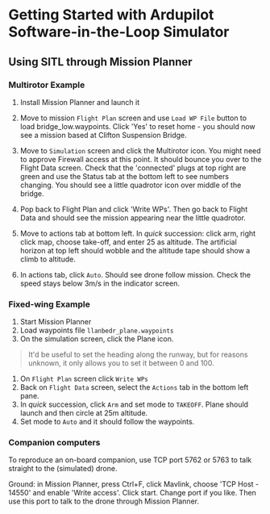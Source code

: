 # Getting Started with Ardupilot Software-in-the-Loop Simulator

## Using SITL through Mission Planner

### Multirotor Example

1. Install Mission Planner and launch it

1. Move to mission `Flight Plan` screen and use `Load WP File` button to load bridge_low.waypoints.  Click 'Yes' to reset home - you should now see a mission based at Clifton Suspension Bridge.

2. Move to `Simulation` screen and click the Multirotor icon.  You might need to approve Firewall access at this point.  It should bounce you over to the Flight Data screen.  Check that the 'connected' plugs at top right are green and use the Status tab at the bottom left to see numbers changing.  You should see a little quadrotor icon over middle of the bridge.

1. Pop back to Flight Plan and click 'Write WPs'.  Then go back to Flight Data and should see the mission appearing near the little quadrotor.

1. Move to actions tab at bottom left.  In *quick* succession: click arm, right click map, choose take-off, and enter 25 as altitude.  The artificial horizon at top left should wobble and the altitude tape should show a climb to altitude.

1. In actions tab, click `Auto`.  Should see drone follow mission.  Check the speed stays below 3m/s in the indicator screen.

### Fixed-wing Example

1. Start Mission Planner
2. Load waypoints file `llanbedr_plane.waypoints`
3. On the simulation screen, click the Plane icon.
> It'd be useful to set the heading along the runway, but for reasons unknown, it only allows you to set it between 0 and 100.
1. On `Flight Plan` screen click `Write WPs`
1. Back on `Flight Data` screen, select the `Actions` tab in the bottom left pane.
1. In *quick* succession, click `Arm` and set mode to `TAKEOFF`.  Plane should launch and then circle at 25m altitude.
1. Set mode to `Auto` and it should follow the waypoints.

### Companion computers

To reproduce an on-board companion, use TCP port 5762 or 5763 to talk straight to the (simulated) drone.

Ground: in Mission Planner, press Ctrl+F, click Mavlink, choose 'TCP Host - 14550' and enable 'Write access'.  Click start.  Change port if you like.  Then use this port to talk to the drone through Mission Planner.
